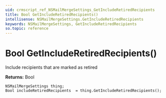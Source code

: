 ```yaml
---
uid: crmscript_ref_NSMailMergeSettings_GetIncludeRetiredRecipients
title: Bool GetIncludeRetiredRecipients()
intellisense: NSMailMergeSettings.GetIncludeRetiredRecipients
keywords: NSMailMergeSettings, GetIncludeRetiredRecipients
so.topic: reference
---
```


# Bool GetIncludeRetiredRecipients()

Include recipients that are marked as retired

**Returns:** Bool

```crmscript
NSMailMergeSettings thing;
Bool includeRetiredRecipients  = thing.GetIncludeRetiredRecipients();
```

